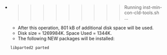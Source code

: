 * >>>>>>>>> Running inst-min-con-cld-tools.sh ...
  * After this operation, 801 kB of additional disk space will be used.
  * Disk size = 1269984K. Space Used = 1344K.
  * The following NEW packages will be installed:
  ```bash
  libparted2 parted
  ```
